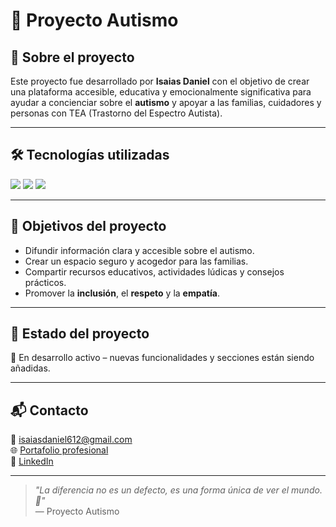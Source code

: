 # 🧩 Proyecto Autismo

## 💙 Sobre el proyecto

Este proyecto fue desarrollado por **Isaias Daniel** con el objetivo de crear una plataforma accesible, educativa y emocionalmente significativa para ayudar a concienciar sobre el **autismo** y apoyar a las familias, cuidadores y personas con TEA (Trastorno del Espectro Autista).

---

## 🛠️ Tecnologías utilizadas

<div>
  <img src="https://img.shields.io/badge/HTML-239120?style=for-the-badge&logo=html5&logoColor=white">
  <img src="https://img.shields.io/badge/CSS-239120?&style=for-the-badge&logo=css3&logoColor=white">
  <img src="https://img.shields.io/badge/JavaScript-F7DF1E?style=for-the-badge&logo=javascript&logoColor=black">
</div>

---

## 🌟 Objetivos del proyecto

- Difundir información clara y accesible sobre el autismo.
- Crear un espacio seguro y acogedor para las familias.
- Compartir recursos educativos, actividades lúdicas y consejos prácticos.
- Promover la **inclusión**, el **respeto** y la **empatía**.

---

## 📲 Estado del proyecto

🚧 En desarrollo activo – nuevas funcionalidades y secciones están siendo añadidas.

---

## 📬 Contacto

📧 isaiasdaniel612@gmail.com  
🌐 [Portafolio profesional](https://portfolio.drpublicidadmarketing.com/)  
💼 [LinkedIn](https://www.linkedin.com/in/isaias-daniel-05b68a78)

---

> *"La diferencia no es un defecto, es una forma única de ver el mundo. 💙"*  
> — Proyecto Autismo
